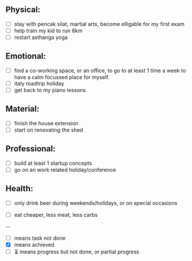 Physical:
-----------
- [ ] stay with pencak silat, martial arts, become elligable for my first exam
- [ ] help train my kid to run 6km
- [ ] restart asthanga yoga
 
Emotional:
----------
- [ ] find a co-working space, or an office, to go to at least 1 time a week to have a calm focussed place for myself.
- [ ] italy roadtrip holiday
- [ ] get back to my piano lessons

Material:
-----------
- [ ] finish the house extension
- [ ] start on renovating the shed

Professional:
-----------
- [ ] build at least 1 startup concepts
- [ ] go on an work related holiday/conference

Health:
-----------
- [ ] only drink beer during weekends/holidays, or on special occasions
- [ ] eat cheaper, less meat, less carbs


--
- [ ] means task not done
- [x] means achieved
- [ ] ⏳ means progress but not done, or partial progress